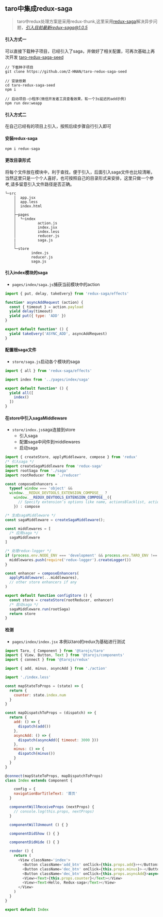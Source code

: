 ## taro中集成redux-saga
> taro中redux处理方案是采用redux-thunk,这里采用[redux-saga](https://redux-saga.js.org/)解决异步问题，*引入目前最新redux-saga@1.0.5*

#### 引入方式一
可以直接下载种子项目，已经引入了saga，并做好了相关配置，可再次基础上再次开发
[taro-redux-saga-seed](https://github.com/Z-HNAN/taro-redux-saga-seed)
```shell
// 下载种子项目
git clone https://github.com/Z-HNAN/taro-redux-saga-seed

// 安装依赖
cd taro-redux-saga-seed
npm i 

// 启动项目-小程序(微信开发者工具查看效果，有一个3s延迟的add示例)
npm run dev:weapp
```

#### 引入方式二
在自己已经有的项目上引入，按照后续步骤自行引入即可

#### 安装redux-saga
```shell
npm i redux-saga
```

#### 更改目录形式
将每个文件放在模块中，利于查找，便于引入，后面引入saga文件也比较清晰，当然这里只是一个个人喜好，也可按照自己的目录形式来安排，这里只做一个参考,请多留意引入文件路径是否正确。
```shell
└─src                     
    │  app.jsx            
    │  app.less           
    │  index.html         
    │                     
    ├─pages               
    │  └─index            
    │          action.js  
    │          index.jsx  
    │          index.less 
    │          reducer.js 
    |          saga.js
    │                     
    └─store               
            index.js      
            reducer.js
            saga.js    
```

#### 引入index模块的saga
- `pages/index/saga.js`捕获当前模块中的action

```js
import { put, delay, takeEvery} from 'redux-saga/effects'

function* asyncAddRequest (action) {
  const { timeout } = action.payload
  yield delay(timeout)
  yield put({ type: 'ADD' })
}

export default function* () {
  yield takeEvery('ASYNC_ADD', asyncAddRequest)
}

```

#### 配置根saga文件
- `store/saga.js`启动各个模块的saga

```js
import { all } from 'redux-saga/effects'

import index from '../pages/index/saga'

export default function* () {
  yield all([
    index()
  ])
}

```

#### 在store中引入sagaMiddleware
- `store/index.js`saga连接到store
  + 引入saga
  + 配置saga中间件到middlewares
  + 启动saga

```js
import { createStore, applyMiddleware, compose } from 'redux'
/* 引入saga */
import createSagaMiddleware from 'redux-saga'
import rootSaga from './saga'
import rootReducer from './reducer'

const composeEnhancers =
  typeof window === 'object' &&
  window.__REDUX_DEVTOOLS_EXTENSION_COMPOSE__ ?   
    window.__REDUX_DEVTOOLS_EXTENSION_COMPOSE__({
      // Specify extension’s options like name, actionsBlacklist, actionsCreators, serialize...
    }) : compose

/* 生成sagaMiddleware */
const sagaMiddleware = createSagaMiddleware();

const middlewares = [
  /* 应用saga */
  sagaMiddleware
]

/* 处理redux-logger */
if (process.env.NODE_ENV === 'development' && process.env.TARO_ENV !== 'quickapp') {
  middlewares.push(require('redux-logger').createLogger())
}

const enhancer = composeEnhancers(
  applyMiddleware(...middlewares),
  // other store enhancers if any
)

export default function configStore () {
  const store = createStore(rootReducer, enhancer)
  /* 启动saga */
  sagaMiddleware.run(rootSaga)
  return store
}

```

#### 检测
- `pages/index/index.jsx` 本例以taro的redux为基础进行测试

```js
import Taro, { Component } from '@tarojs/taro'
import { View, Button, Text } from '@tarojs/components'
import { connect } from '@tarojs/redux'

import { add, minus, asyncAdd } from './action'

import './index.less'

const mapStateToProps = (state) => {
  return {
    counter: state.index.num
  }
}

const mapDispatchToProps = (dispatch) => {
  return {
    add: () => {
      dispatch(add())
    },
    asyncAdd: () => {
      dispatch(asyncAdd({ timeout: 3000 }))
    },
    minus: () => {
      dispatch(minus())
    }
  }
}

@connect(mapStateToProps, mapDispatchToProps)
class Index extends Component {

    config = {
    navigationBarTitleText: '首页'
  }

  componentWillReceiveProps (nextProps) {
    // console.log(this.props, nextProps)
  }

  componentWillUnmount () { }

  componentDidShow () { }

  componentDidHide () { }

  render () {
    return (
      <View className='index'>
        <Button className='add_btn' onClick={this.props.add}>+</Button>
        <Button className='dec_btn' onClick={this.props.minus}>-</Button>
        <Button className='dec_btn' onClick={this.props.asyncAdd}>async</Button>
        <View><Text>{this.props.counter}</Text></View>
        <View><Text>Hello, Redux-saga</Text></View>
      </View>
    )
  }
}

export default Index

```
